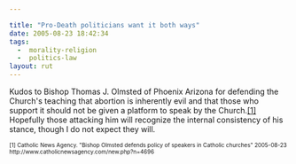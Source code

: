 ```yaml
---

title: "Pro-Death politicians want it both ways"
date: 2005-08-23 18:42:34
tags:
  -  morality-religion
  -  politics-law
layout: rut
---
```


<p>Kudos to Bishop Thomas J. Olmsted of Phoenix Arizona for defending the Church's teaching that abortion is inherently evil and that those who support it should not be given a platform to speak by the Church.<a href="http://www.catholicnewsagency.com/new.php?n=4696">[1]</a> Hopefully those attacking him will recognize the internal consistency of his stance, though I do not expect they will.</p>  <font size="-2"> [1] Catholic News Agency.  "Bishop Olmsted defends policy of speakers in Catholic churches" 2005-08-23 http://www.catholicnewsagency.com/new.php?n=4696 </font>

